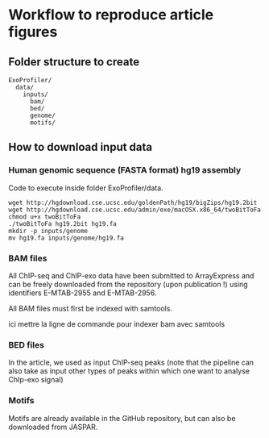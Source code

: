 
Workflow to reproduce article figures
=======================

Folder structure to create
-------------------

    ExoProfiler/
      data/
        inputs/
          bam/
          bed/
          genome/
          motifs/


How to download input data
--------------

### Human genomic sequence (FASTA format) hg19 assembly

Code to execute inside folder ExoProfiler/data.

    wget http://hgdownload.cse.ucsc.edu/goldenPath/hg19/bigZips/hg19.2bit
    wget http://hgdownload.cse.ucsc.edu/admin/exe/macOSX.x86_64/twoBitToFa
    chmod u+x twoBitToFa 
    ./twoBitToFa hg19.2bit hg19.fa
    mkdir -p inputs/genome
    mv hg19.fa inputs/genome/hg19.fa

### BAM files

All ChIP-seq and ChIP-exo data have been submitted to ArrayExpress and can be freely downloaded from the repository (upon publication !) using identifiers E-MTAB-2955 and E-MTAB-2956.

All BAM files must first be indexed with samtools.

ici mettre la ligne de commande pour indexer bam avec samtools

### BED files

In the article, we used as input ChIP-seq peaks (note that the pipeline can also take as input other types of peaks within which one want to analyse ChIp-exo signal)

### Motifs

Motifs are already available in the GitHub repository, but can also be downloaded from JASPAR.



